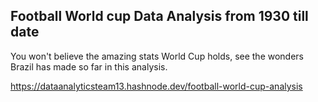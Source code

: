## Football World cup Data Analysis from 1930 till date

You won't believe the amazing stats World Cup holds, see the wonders Brazil has made so far in this analysis.

https://dataanalyticsteam13.hashnode.dev/football-world-cup-analysis